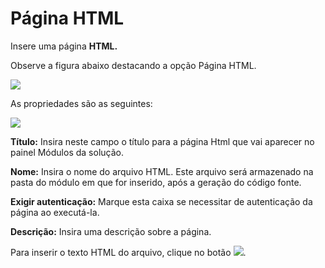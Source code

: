 # Página HTML

Insere uma página **HTML.**

Observe a figura abaixo destacando a opção Página HTML.

![](http://www.gvinci.com.br/manual/8_061.png)

As propriedades são as seguintes:

![](http://www.gvinci.com.br/manual/pghtmlgv5.png)

**Título:** Insira neste campo o título para a página Html que vai aparecer no painel Módulos da solução.

**Nome:** Insira o nome do arquivo HTML. Este arquivo será armazenado na pasta do módulo em que for inserido, após a geração do código fonte.

**Exigir autenticação:** Marque esta caixa se necessitar de autenticação da página ao executá-la.

**Descrição:** Insira uma descrição sobre a página.

Para inserir o texto HTML do arquivo, clique no botão ![](http://www.gvinci.com.br/manual/htmlbtgv5.png).

